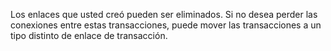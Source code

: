 Los enlaces que usted creó pueden ser eliminados. Si no desea perder las conexiones entre estas transacciones, puede mover las transacciones a un tipo distinto de enlace de transacción.